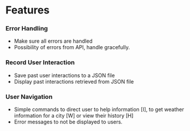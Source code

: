 # Features

### Error Handling
- Make sure all errors are handled
- Possibility of errors from API, handle gracefully.

### Record User Interaction
- Save past user interactions to a JSON file
- Display past interactions retrieved from JSON file

### User Navigation
- Simple commands to direct user to help information [I], to get weather information for a city [W] or view their history [H]
- Error messages to not be displayed to users.